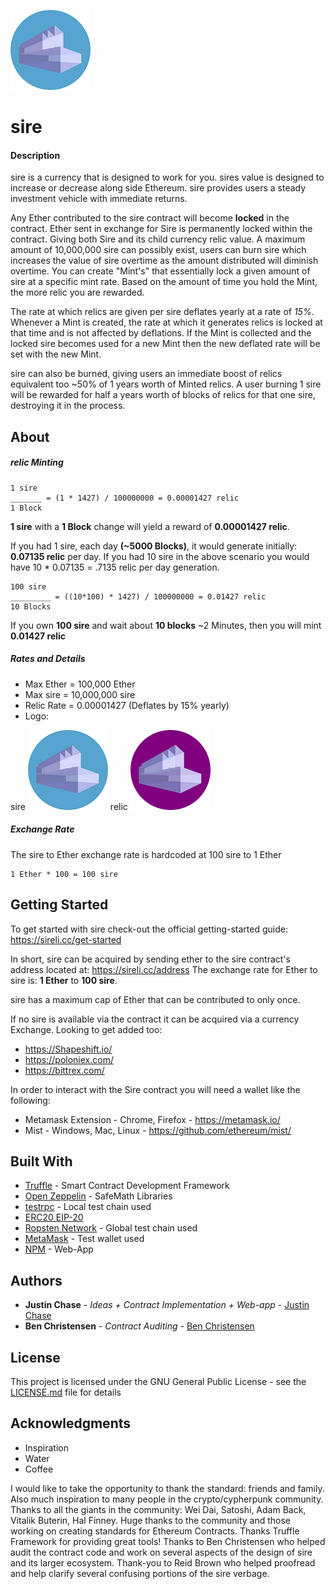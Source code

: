 ![sire logo](./app/images/sire2.png)
# sire
#### Description
sire is a currency that is designed to work for you. sires value is designed to increase or decrease along side Ethereum. sire provides users a steady investment vehicle with immediate returns.

Any Ether contributed to the sire contract will become **locked** in the contract. Ether sent in exchange for Sire is permanently locked within the contract. Giving both Sire and its child currency relic value.
A maximum amount of 10,000,000 sire can possibly exist, users can burn sire which increases the value of sire overtime as the amount distributed will diminish overtime.
You can create "Mint's" that essentially lock a given amount of sire at a specific mint rate. Based on the amount of time you hold the Mint, the more relic you are rewarded.

The rate at which relics are given per sire deflates yearly at a rate of *15%*. Whenever a Mint is created, the rate at which it generates relics is locked at that time and is not affected by deflations. If the Mint is collected and the locked sire becomes used for a new Mint then the new deflated rate will be set with the new Mint.

sire can also be burned, giving users an immediate boost of relics equivalent too ~50% of 1 years worth of Minted relics.
A user burning 1 sire will be rewarded for half a years worth of blocks of relics for that one sire, destroying it in the process.

## About
##### relic Minting
```
1 sire
_______ = (1 * 1427) / 100000000 = 0.00001427 relic
1 Block
```
**1 sire** with a **1 Block** change will yield a reward of **0.00001427 relic**. 

If you had 1 sire, each day **(~5000 Blocks)**, it would generate initially: **0.07135 relic** per day.
If you had 10 sire in the above scenario you would have 10 * 0.07135 = .7135 relic per day generation.

```
100 sire
_________ = ((10*100) * 1427) / 100000000 = 0.01427 relic
10 Blocks
```
If you own **100 sire** and wait about **10 blocks** ~2 Minutes, then you will mint **0.01427 relic**

##### Rates and Details
- Max Ether = 100,000 Ether
- Max sire = 10,000,000 sire
- Relic Rate = 0.00001427 (Deflates by 15% yearly)
- Logo:

 sire ![sire logo](./app/images/sire2.png)
   relic
 ![relic logo](./app/images/relic2.png)

##### Exchange Rate
 The sire to Ether exchange rate is hardcoded at 100 sire to 1 Ether
```
1 Ether * 100 = 100 sire
```

## Getting Started

To get started with sire check-out the official getting-started guide: https://sireli.cc/get-started

In short, sire can be acquired by sending ether to the sire contract's address located at:
https://sireli.cc/address
The exchange rate for Ether to sire is: **1 Ether** to **100 sire**. 

sire has a maximum cap of Ether that can be contributed to only once.

If no sire is available via the contract it can be acquired via a currency Exchange.
Looking to get added too:
- https://Shapeshift.io/
- https://poloniex.com/
- https://bittrex.com/

In order to interact with the Sire contract you will need a wallet like the following:
- Metamask Extension - Chrome, Firefox -  https://metamask.io/
- Mist - Windows, Mac, Linux - https://github.com/ethereum/mist/

## Built With
* [Truffle](http://truffleframework.com/) - Smart Contract Development Framework
* [Open Zeppelin](https://github.com/OpenZeppelin/zeppelin-solidity) - SafeMath Libraries
* [testrpc](https://github.com/ethereumjs/testrpc) - Local test chain used
* [ERC20 EIP-20](https://github.com/ethereum/EIPs/blob/master/EIPS/eip-20-token-standard.md)
* [Ropsten Network](https://github.com/ethereum/ropsten) - Global test chain used
* [MetaMask](https://metamask.io/) - Test wallet used
* [NPM](https://www.npmjs.com/) - Web-App


## Authors

* **Justin Chase** - *Ideas + Contract Implementation + Web-app* - [Justin Chase](https://github.com/jujum4n)
* **Ben Christensen** - *Contract Auditing* - [Ben Christensen]()
## License

This project is licensed under the GNU General Public License - see the [LICENSE.md](LICENSE.md) file for details

## Acknowledgments
* Inspiration
* Water
* Coffee

I would like to take the opportunity to thank the standard: friends and family. Also much inspiration to many people in the crypto/cypherpunk community. Thanks to all the giants in the community: Wei Dai, Satoshi, Adam Back, Vitalik Buterin, Hal Finney. Huge thanks to the community and those working on creating standards for Ethereum Contracts. Thanks Truffle Framework for providing great tools! Thanks to Ben Christensen who helped audit the contract code and work on several aspects of the design of sire and its larger ecosystem. Thank-you to Reid Brown who helped proofread and help clarify several confusing portions of the sire verbage.

